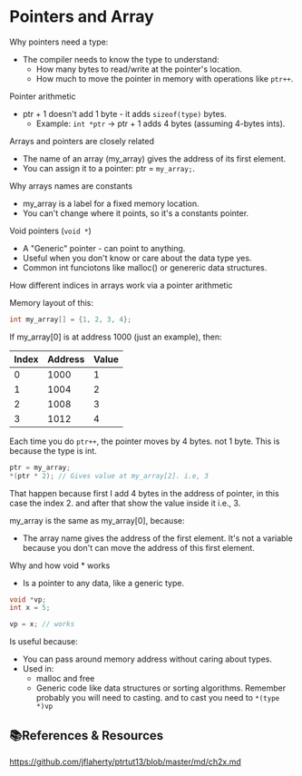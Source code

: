 # Pointers and Array

Why pointers need a type:
- The compiler needs to know the type to understand:
	- How many bytes to read/write at the pointer's location.
	- How much to move the pointer in memory with operations like `ptr++`.

Pointer arithmetic
- ptr + 1 doesn't add 1 byte - it adds ``sizeof(type)`` bytes.
	- Example: `int *ptr` -> ptr + 1 adds 4 bytes (assuming 4-bytes ints).

Arrays and pointers are closely related
- The name of an array (my_array) gives the address of its first element.
- You can assign it to a pointer: ptr = ``my_array;``.

Why arrays names are constants
- my_array is a label for a fixed memory location.
- You can't change where it points, so it's a constants pointer.

Void pointers (``void *``)
- A "Generic" pointer - can point to anything.
- Useful when you don't know or care about the data type yes.
- Common int funciotons like malloc() or genereric data structures.

How different indices in arrays work via a pointer arithmetic 

Memory layout of this: 

```c
int my_array[] = {1, 2, 3, 4};
```

If my_array[0] is at address 1000 (just an example), then:

| Index | Address | Value |
| ----- | ------- | ----- |
| 0     | 1000    | 1     |
| 1     | 1004    | 2     |
| 2     | 1008    | 3     |
| 3     | 1012    | 4     |
Each time you do `ptr++`, the pointer moves by 4 bytes. not 1 byte. This is because the type is int.

```c
ptr = my_array;
*(ptr * 2); // Gives value at my_array[2]. i.e, 3
```

That happen because first I add 4 bytes in the address of pointer, in this case the index 2. and after that show the value inside it i.e., 3.

my_array is the same as my_array[0], because:
- The array name gives the address of the first element. It's not a variable because you don't can move the address of this first element.

Why and how void * works
- Is a pointer to any data, like a generic type.
```c
void *vp;
int x = 5;

vp = x; // works
```
Is useful because:
- You can pass around memory address without caring about types.
- Used in:
	- malloc and free
	- Generic code like data structures or sorting algorithms.
Remember probably you will need to casting. and to cast you need to ``*(type *)vp``

## 📚References & Resources
https://github.com/jflaherty/ptrtut13/blob/master/md/ch2x.md